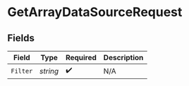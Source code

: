 # GetArrayDataSourceRequest


## Fields

| Field              | Type               | Required           | Description        |
| ------------------ | ------------------ | ------------------ | ------------------ |
| `Filter`           | *string*           | :heavy_check_mark: | N/A                |